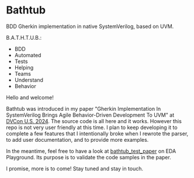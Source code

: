 # Bathtub

BDD Gherkin implementation in native SystemVerilog, based on UVM.

B.A.T.H.T.U.B.:
- BDD
- Automated
- Tests
- Helping
- Teams
- Understand
- Behavior

Hello and welcome!

Bathtub was introduced in my paper "Gherkin Implementation In SystemVerilog Brings Agile Behavior-Driven Development To UVM" at [DVCon U.S. 2024](https://2024.dvcon.org).
The source code is all here and it works.
However this repo is not very user friendly at this time.
I plan to keep developing it to complete a few features that I intentionally broke when I rewrote the parser, to add user documentation, and to provide more examples.

In the meantime, feel free to have a look at [bathtub_test_paper](https://edaplayground.com/x/RiMD) on EDA Playground.
Its purpose is to validate the code samples in the paper.

I promise, more is to come!
Stay tuned and stay in touch.
